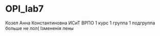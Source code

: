 # OPI_lab7
Козел
Анна
Константиновна
ИСиТ
ВРПО
1 курс 1 группа 1 подгруппа
больше не лол(
Ізмененія  лены